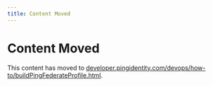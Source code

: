 ```yaml
---
title: Content Moved
---
```

# Content Moved

This content has moved to [developer.pingidentity.com/devops/how-to/buildPingFederateProfile.html](https://developer.pingidentity.com/devops/how-to/buildPingFederateProfile.html).
